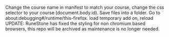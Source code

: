 Change the course name in manifest to match your course, change the css selector to your course (document.body.id). 
Save files into a folder. 
Go to about:debugging#/runtime/this-firefox. 
load temporary add on,
reload  
UPDATE: RuneStone has fixed the styling for non chromium based browsers, this repo will be archived as maintenance is no longer needed.

